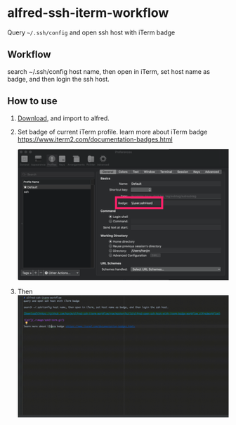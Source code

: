 # alfred-ssh-iterm-workflow
Query `~/.ssh/config` and open ssh host with iTerm badge

## Workflow

search ~/.ssh/config host name, then open in iTerm, set host name as badge, and then login the ssh host.

## How to use

1. [Download](https://github.com/hanjm/alfred-ssh-iterm-workflow/raw/master/build/alfred-open-ssh-host-with-iterm-badge-workflow.alfredworkflow), and import to alfred.

2. Set badge of current iTerm profile. learn more about iTerm badge <https://www.iterm2.com/documentation-badges.html>

    ![iTerm badge setting](./image/iterm_profile_setting.png)

3. Then
    ![gif](./image/ssh2iterm.gif)